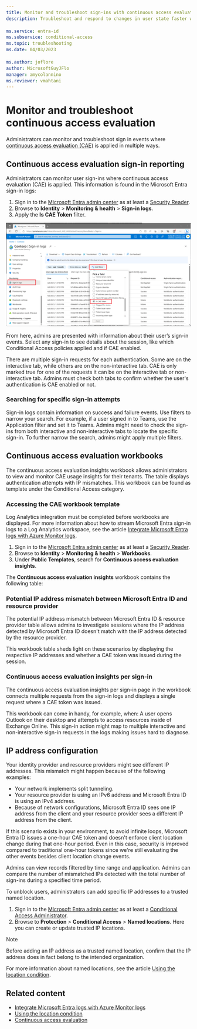 ```yaml
---
title: Monitor and troubleshoot sign-ins with continuous access evaluation in Microsoft Entra ID
description: Troubleshoot and respond to changes in user state faster with continuous access evaluation in Microsoft Entra ID.

ms.service: entra-id
ms.subservice: conditional-access
ms.topic: troubleshooting
ms.date: 04/03/2023

ms.author: joflore
author: MicrosoftGuyJFlo
manager: amycolannino
ms.reviewer: vmahtani
---
```

# Monitor and troubleshoot continuous access evaluation

Administrators can monitor and troubleshoot sign in events where [continuous access evaluation (CAE)](concept-continuous-access-evaluation.md) is applied in multiple ways.

## Continuous access evaluation sign-in reporting

Administrators can monitor user sign-ins where continuous access evaluation (CAE) is applied. This information is found in the Microsoft Entra sign-in logs:

1. Sign in to the [Microsoft Entra admin center](https://entra.microsoft.com) as at least a [Security Reader](../role-based-access-control/permissions-reference.md#security-reader).
1. Browse to **Identity** > **Monitoring & health** > **Sign-in logs**. 
1. Apply the **Is CAE Token** filter. 

[ ![Screenshot showing how to add a filter to the sign-in log to see where CAE is being applied or not.](./media/howto-continuous-access-evaluation-troubleshoot/sign-ins-log-apply-filter.png) ](./media/howto-continuous-access-evaluation-troubleshoot/sign-ins-log-apply-filter.png#lightbox)

From here, admins are presented with information about their user’s sign-in events. Select any sign-in to see details about the session, like which Conditional Access policies applied and if CAE enabled. 

There are multiple sign-in requests for each authentication. Some are on the interactive tab, while others are on the non-interactive tab. CAE is only marked true for one of the requests it can be on the interactive tab or non-interactive tab. Admins must check both tabs to confirm whether the user's authentication is CAE enabled or not. 

### Searching for specific sign-in attempts

Sign-in logs contain information on success and failure events. Use filters to narrow your search. For example, if a user signed in to Teams, use the Application filter and set it to Teams. Admins might need to check the sign-ins from both interactive and non-interactive tabs to locate the specific sign-in. To further narrow the search, admins might apply multiple filters.

## Continuous access evaluation workbooks

The continuous access evaluation insights workbook allows administrators to view and monitor CAE usage insights for their tenants. The table displays authentication attempts with IP mismatches. This workbook can be found as template under the Conditional Access category. 

### Accessing the CAE workbook template

Log Analytics integration must be completed before workbooks are displayed. For more information about how to stream Microsoft Entra sign-in logs to a Log Analytics workspace, see the article [Integrate Microsoft Entra logs with Azure Monitor logs](~/identity/monitoring-health/howto-integrate-activity-logs-with-azure-monitor-logs.yml).
 
1. Sign in to the [Microsoft Entra admin center](https://entra.microsoft.com) as at least a [Security Reader](../role-based-access-control/permissions-reference.md#security-reader). 
1. Browse to **Identity** > **Monitoring & health** > **Workbooks**.
1. Under **Public Templates**, search for **Continuous access evaluation insights**.

The **Continuous access evaluation insights** workbook contains the following table:

<a name='potential-ip-address-mismatch-between-azure-ad-and-resource-provider'></a>

### Potential IP address mismatch between Microsoft Entra ID and resource provider  

The potential IP address mismatch between Microsoft Entra ID & resource provider table allows admins to investigate sessions where the IP address detected by Microsoft Entra ID doesn't match with the IP address detected by the resource provider. 

This workbook table sheds light on these scenarios by displaying the respective IP addresses and whether a CAE token was issued during the session. 

### Continuous access evaluation insights per sign-in 

The continuous access evaluation insights per sign-in page in the workbook connects multiple requests from the sign-in logs and displays a single request where a CAE token was issued. 

This workbook can come in handy, for example,  when: A user opens Outlook on their desktop and attempts to access resources inside of Exchange Online. This sign-in action might map to multiple interactive and non-interactive sign-in requests in the logs making issues hard to diagnose.

## IP address configuration

Your identity provider and resource providers might see different IP addresses. This mismatch might happen because of the following examples:

- Your network implements split tunneling.
- Your resource provider is using an IPv6 address and Microsoft Entra ID is using an IPv4 address.
- Because of network configurations, Microsoft Entra ID sees one IP address from the client and your resource provider sees a different IP address from the client.

If this scenario exists in your environment, to avoid infinite loops, Microsoft Entra ID issues a one-hour CAE token and doesn't enforce client location change during that one-hour period. Even in this case, security is improved compared to traditional one-hour tokens since we're still evaluating the other events besides client location change events.

Admins can view records filtered by time range and application. Admins can compare the number of mismatched IPs detected with the total number of sign-ins during a specified time period. 

To unblock users, administrators can add specific IP addresses to a trusted named location.

1. Sign in to the [Microsoft Entra admin center](https://entra.microsoft.com) as at least a [Conditional Access Administrator](~/identity/role-based-access-control/permissions-reference.md#conditional-access-administrator). 
1. Browse to **Protection** > **Conditional Access** > **Named locations**. Here you can create or update trusted IP locations.

> [!NOTE]
> Before adding an IP address as a trusted named location, confirm that the IP address does in fact belong to the intended organization.

For more information about named locations, see the article [Using the location condition](concept-assignment-network.md).
 
## Related content

- [Integrate Microsoft Entra logs with Azure Monitor logs](~/identity/monitoring-health/howto-integrate-activity-logs-with-azure-monitor-logs.yml)
- [Using the location condition](location-condition.md#named-locations)
- [Continuous access evaluation](concept-continuous-access-evaluation.md)
